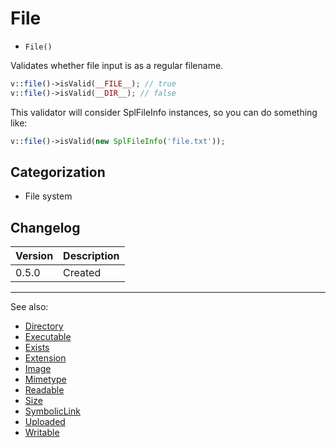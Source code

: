 # File

- `File()`

Validates whether file input is as a regular filename.

```php
v::file()->isValid(__FILE__); // true
v::file()->isValid(__DIR__); // false
```

This validator will consider SplFileInfo instances, so you can do something like:

```php
v::file()->isValid(new SplFileInfo('file.txt'));
```

## Categorization

- File system

## Changelog

Version | Description
--------|-------------
  0.5.0 | Created

***
See also:

- [Directory](Directory.md)
- [Executable](Executable.md)
- [Exists](Exists.md)
- [Extension](Extension.md)
- [Image](Image.md)
- [Mimetype](Mimetype.md)
- [Readable](Readable.md)
- [Size](Size.md)
- [SymbolicLink](SymbolicLink.md)
- [Uploaded](Uploaded.md)
- [Writable](Writable.md)
